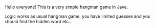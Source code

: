 Hello everyone! This is a very simple hangman game in Java.

Logic works as usual hangman game, you have limited guesses and you should find the hidden word etc..
